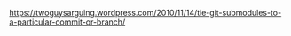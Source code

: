 https://twoguysarguing.wordpress.com/2010/11/14/tie-git-submodules-to-a-particular-commit-or-branch/
